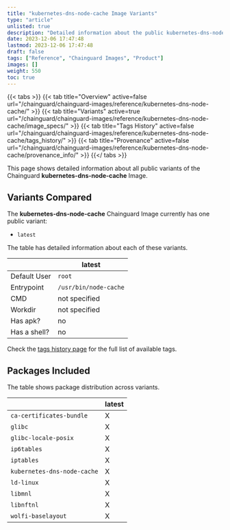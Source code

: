 ```yaml
---
title: "kubernetes-dns-node-cache Image Variants"
type: "article"
unlisted: true
description: "Detailed information about the public kubernetes-dns-node-cache Chainguard Image variants"
date: 2023-12-06 17:47:48
lastmod: 2023-12-06 17:47:48
draft: false
tags: ["Reference", "Chainguard Images", "Product"]
images: []
weight: 550
toc: true
---
```


{{< tabs >}}
{{< tab title="Overview" active=false url="/chainguard/chainguard-images/reference/kubernetes-dns-node-cache/" >}}
{{< tab title="Variants" active=true url="/chainguard/chainguard-images/reference/kubernetes-dns-node-cache/image_specs/" >}}
{{< tab title="Tags History" active=false url="/chainguard/chainguard-images/reference/kubernetes-dns-node-cache/tags_history/" >}}
{{< tab title="Provenance" active=false url="/chainguard/chainguard-images/reference/kubernetes-dns-node-cache/provenance_info/" >}}
{{</ tabs >}}

This page shows detailed information about all public variants of the Chainguard **kubernetes-dns-node-cache** Image.

## Variants Compared
The **kubernetes-dns-node-cache** Chainguard Image currently has one public variant: 

- `latest`

The table has detailed information about each of these variants.

|              | latest                |
|--------------|-----------------------|
| Default User | `root`                |
| Entrypoint   | `/usr/bin/node-cache` |
| CMD          | not specified         |
| Workdir      | not specified         |
| Has apk?     | no                    |
| Has a shell? | no                    |

Check the [tags history page](/chainguard/chainguard-images/reference/kubernetes-dns-node-cache/tags_history/) for the full list of available tags.

## Packages Included
The table shows package distribution across variants.

|                             | latest |
|-----------------------------|--------|
| `ca-certificates-bundle`    | X      |
| `glibc`                     | X      |
| `glibc-locale-posix`        | X      |
| `ip6tables`                 | X      |
| `iptables`                  | X      |
| `kubernetes-dns-node-cache` | X      |
| `ld-linux`                  | X      |
| `libmnl`                    | X      |
| `libnftnl`                  | X      |
| `wolfi-baselayout`          | X      |

